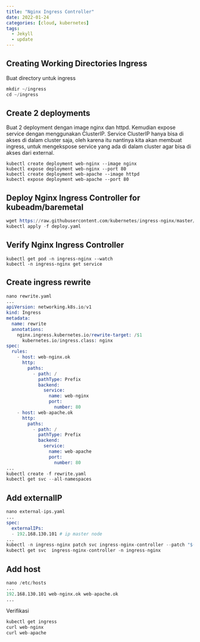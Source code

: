 ```yaml
---
title: "Nginx Ingress Controller"
date: 2022-01-24
categories: [cloud, kubernetes]
tags:
  - Jekyll
  - update
---
```

## Creating Working Directories Ingress 
Buat directory untuk ingress

```s
mkdir ~/ingress
cd ~/ingress
```

## Create 2 deployments
Buat 2 deployment dengan image nginx dan httpd. Kemudian expose service dengan menggunakan ClusterIP. Service ClusterIP hanya bisa di akses di dalam cluster saja, oleh karena itu nantinya kita akan membuat ingress, untuk mengekspose service yang ada di dalam cluster agar bisa di akses dari external.

```
kubectl create deployment web-nginx --image nginx
kubectl expose deployment web-nginx --port 80
kubectl create deployment web-apache --image httpd
kubectl expose deployment web-apache --port 80
```

## Deploy Nginx Ingress Controller for kubeadm/baremetal
```s
wget https://raw.githubusercontent.com/kubernetes/ingress-nginx/master/deploy/static/provider/baremetal/deploy.yaml
kubectl apply -f deploy.yaml
```

## Verify Nginx Ingress Controller
```
kubectl get pod -n ingress-nginx --watch
kubectl -n ingress-nginx get service
```

## Create ingress rewrite

```s
nano rewrite.yaml
...
apiVersion: networking.k8s.io/v1
kind: Ingress
metadata:
  name: rewrite
  annotations:
    nginx.ingress.kubernetes.io/rewrite-target: /$1
	  kubernetes.io/ingress.class: nginx
spec:
  rules:
    - host: web-nginx.ok
      http:
        paths:
          - path: /
            pathType: Prefix
            backend:
              service:
                name: web-nginx
                port:
                  number: 80
    - host: web-apache.ok
      http:
        paths:
          - path: /
            pathType: Prefix
            backend:
              service:
                name: web-apache
                port:
                  number: 80
...
kubectl create -f rewrite.yaml
kubectl get svc --all-namespaces
```

## Add externalIP

```s
nano external-ips.yaml
...
spec:
  externalIPs:
  - 192.168.130.101 # ip master node
...
kubectl -n ingress-nginx patch svc ingress-nginx-controller --patch "$(cat external-ips.yaml)"
kubectl get svc  ingress-nginx-controller -n ingress-nginx
```

## Add host
```s
nano /etc/hosts
...
192.168.130.101 web-nginx.ok web-apache.ok
...
```

Verifikasi
```s
kubectl get ingress
curl web-nginx
curl web-apache
```
